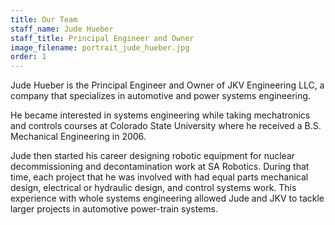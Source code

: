```yaml
---
title: Our Team
staff_name: Jude Hueber
staff_title: Principal Engineer and Owner
image_filename: portrait_jude_hueber.jpg
order: 1
---
```


Jude Hueber is the Principal Engineer and Owner of JKV Engineering LLC, a company that specializes in automotive and power systems engineering. 

He became interested in systems engineering while taking mechatronics and controls courses at Colorado State University where he received a B.S. Mechanical Engineering in 2006.

Jude then started his career designing robotic equipment for nuclear decommissioning and decontamination work at SA Robotics.  During that time, each project that he was involved with had equal parts mechanical design, electrical or hydraulic design, and control systems work.   This experience with whole systems engineering allowed Jude and JKV to tackle larger projects in automotive power-train systems.